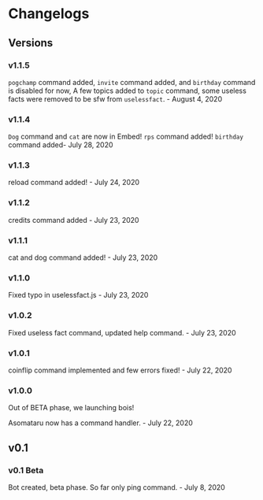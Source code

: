# Changelogs
## Versions

### v1.1.5
`pogchamp` command added, `invite` command added, and `birthday` command is disabled for now, A few topics added to `topic` command, some useless facts were removed to be sfw from `uselessfact`. - August 4, 2020
### v1.1.4
`Dog` command and `cat` are now in Embed! `rps` command added! `birthday` command added- July 28, 2020
### v1.1.3
reload command added! - July 24, 2020
### v1.1.2
credits command added - July 23, 2020
### v1.1.1
cat and dog command added! - July 23, 2020
### v1.1.0
Fixed typo in uselessfact.js - July 23, 2020
### v1.0.2
Fixed useless fact command, updated help command. - July 23, 2020
### v1.0.1
coinflip command implemented and few errors fixed! - July 22, 2020
### v1.0.0
Out of BETA phase, we launching bois!

Asomataru now has a command handler. - July 22, 2020

## v0.1

### v0.1 Beta
Bot created, beta phase. So far only ping command. - July 8, 2020